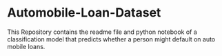 # Automobile-Loan-Dataset
This Repository contains the readme file and python notebook of a classification model that predicts whether a person might default on auto mobile loans.
